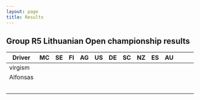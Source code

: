 ```yaml
---
layout: page
title: Results
---
```


## Group R5 Lithuanian Open championship results


|  Driver 	|  MC 	|   SE	|  FI 	|  AG 	|   US	|   DE	|   SC	|   NZ	|   ES	|  AU 	|   	|   	|   	|   	|
|---	|---	|---	|---	|---	|---	|---	|---	|---	|---	|---	|---	|---	|---	|---	|
|   virgism	|   	|   	|   	|   	|   	|   	|   	|   	|   	|   	|   	|   	|   	|   	|
|  Alfonsas 	|   	|   	|   	|   	|   	|   	|   	|   	|   	|   	|   	|   	|   	|   	|
|   	|   	|   	|   	|   	|   	|   	|   	|   	|   	|   	|   	|   	|   	|   	|
|   	|   	|   	|   	|   	|   	|   	|   	|   	|   	|   	|   	|   	|   	|   	|
|   	|   	|   	|   	|   	|   	|   	|   	|   	|   	|   	|   	|   	|   	|   	|
|   	|   	|   	|   	|   	|   	|   	|   	|   	|   	|   	|   	|   	|   	|   	|
|   	|   	|   	|   	|   	|   	|   	|   	|   	|   	|   	|   	|   	|   	|   	|

